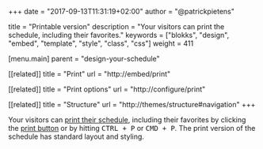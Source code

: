 +++
date            = "2017-09-13T11:31:19+02:00"
author          = "@patrickpietens"

title           = "Printable version"
description     = "Your visitors can print the schedule, including their favorites."
keywords        = ["blokks", "design", "embed", "template", "style", "class", "css"]
weight          = 411

[menu.main]
parent          = "design-your-schedule"

[[related]]
title = "Print"
url = "http://embed/print"

[[related]]
title = "Print options"
url = "http://configure/print"

[[related]]
title = "Structure"
url = "http://themes/structure#navigation"
+++

Your visitors can [print their schedule](http://embed/printing), including their favorites by clicking the [print button](http://themes/navigation#options) or by hitting <kbd>CTRL + P</kbd> or <kbd>CMD + P</kbd></span>. The print version of the schedule has standard layout and styling. 